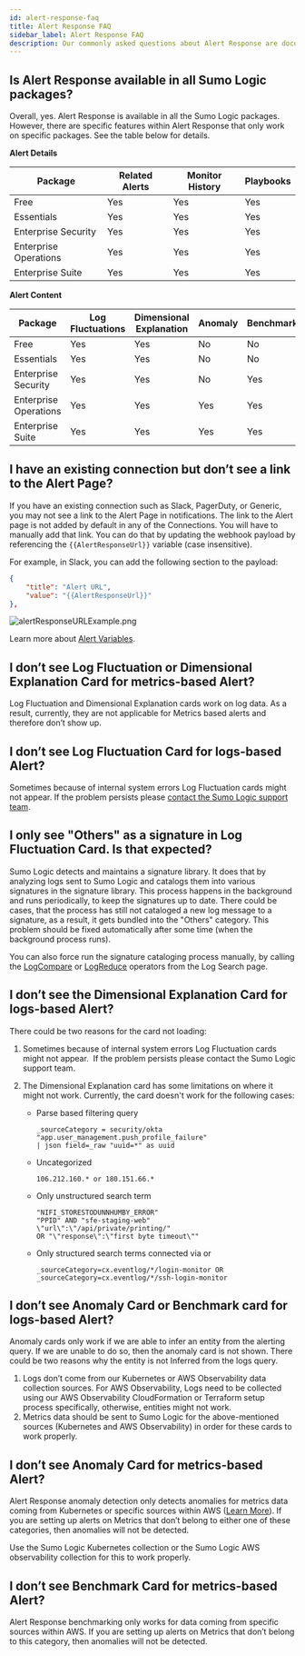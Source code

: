 ```yaml
---
id: alert-response-faq
title: Alert Response FAQ
sidebar_label: Alert Response FAQ
description: Our commonly asked questions about Alert Response are documented for your reference.
---
```


## Is Alert Response available in all Sumo Logic packages? 

Overall, yes. Alert Response is available in all the Sumo Logic packages. However, there are specific features within Alert Response that only work on specific packages. See the table below for details. 

**Alert Details**

| Package | Related Alerts | Monitor History | Playbooks |
|--|--|--|--|
| Free | Yes | Yes | Yes |
| Essentials | Yes | Yes | Yes |
| Enterprise Security | Yes | Yes | Yes |
| Enterprise Operations | Yes | Yes | Yes |
| Enterprise Suite | Yes | Yes | Yes |

**Alert Content**

| Package  | Log Fluctuations | Dimensional Explanation | Anomaly | Benchmark |
|--|--|--|--|--|
| Free | Yes | Yes | No | No |
| Essentials | Yes | Yes | No | No |
| Enterprise Security | Yes | Yes | No | Yes |
| Enterprise Operations | Yes | Yes | Yes | Yes |
| Enterprise Suite | Yes | Yes | Yes | Yes |

## I have an existing connection but don’t see a link to the Alert Page?

If you have an existing connection such as Slack, PagerDuty, or Generic, you may not see a link to the Alert Page in notifications. The link to the Alert page is not added by default in any of the Connections. You will have to manually add that link. You can do that by updating the webhook payload by referencing the `{{AlertResponseUrl}}` variable (case insensitive).

For example, in Slack, you can add the following section to the payload:

```json
{
    "title": "Alert URL",
    "value": "{{AlertResponseUrl}}"
},
```

![alertResponseURLExample.png](/img/monitors/alertResponseURLExample.png)

Learn more about [Alert Variables](../alert-variables.md).

## I don’t see Log Fluctuation or Dimensional Explanation Card for metrics-based Alert?

Log Fluctuation and Dimensional Explanation cards work on log data. As a result, currently, they are not applicable for Metrics based alerts and therefore don’t show up.

## I don’t see Log Fluctuation Card for logs-based Alert?

Sometimes because of internal system errors Log Fluctuation cards might not appear. If the problem persists please [contact the Sumo Logic support team](../../get-started/help-menu.md).

## I only see "Others" as a signature in Log Fluctuation Card. Is that expected?

Sumo Logic detects and maintains a signature library. It does that by analyzing logs sent to Sumo Logic and catalogs them into various signatures in the signature library. This process happens in the background and runs periodically, to keep the signatures up to date. There could be cases, that the process has still not cataloged a new log message to a signature, as a result, it gets bundled into the "Others" category. This problem should be fixed automatically after some time (when the background process runs).

You can also force run the signature cataloging process manually, by calling the [LogCompare](../../search/logcompare.md) or [LogReduce](/docs/search/logreduce) operators from the Log Search page. 

## I don’t see the Dimensional Explanation Card for logs-based Alert?

There could be two reasons for the card not loading:

1. Sometimes because of internal system errors Log Fluctuation cards might not appear.  If the problem persists please contact the Sumo Logic support team. 
1. The Dimensional Explanation card has some limitations on where it might not work. Currently, the card doesn't work for the following cases:

    * Parse based filtering query

        ```
        _sourceCategory = security/okta
        "app.user_management.push_profile_failure"
        | json field=_raw "uuid=*" as uuid
        ```

   * Uncategorized

       ```
       106.212.160.* or 180.151.66.*
       ```

   * Only unstructured search term

       ```
       "NIFI_STORESTODUNNHUMBY_ERROR"
       "PPID" AND "sfe-staging-web"
       \"url\":\"/api/private/printing/"
       OR "\"response\":\"first byte timeout\""
       ```

   * Only structured search terms connected via or

       ```
       _sourceCategory=cx.eventlog/*/login-monitor OR
       _sourceCategory=cx.eventlog/*/ssh-login-monitor
       ```

## I don’t see Anomaly Card or Benchmark card for logs-based Alert?

Anomaly cards only work if we are able to infer an entity from the alerting query. If we are unable to do so, then the anomaly card is not shown. There could be two reasons why the entity is not Inferred from the logs query.

1. Logs don’t come from our Kubernetes or AWS Observability data collection sources. For AWS Observability, Logs need to be collected using our AWS Observability CloudFormation or Terraform setup process specifically, otherwise, entities might not work.
1. Metrics data should be sent to Sumo Logic for the above-mentioned sources (Kubernetes and AWS Observability) in order for these cards to work properly.  

## I don’t see Anomaly Card for metrics-based Alert?

Alert Response anomaly detection only detects anomalies for metrics data coming from Kubernetes or specific sources within AWS ([Learn More](../../observability/root-cause-explorer.md)). If you are setting up alerts on Metrics that don’t belong to either one of these categories, then anomalies will not be detected.

Use the Sumo Logic Kubernetes collection or the Sumo Logic AWS observability collection for this to work properly. 

## I don’t see Benchmark Card for metrics-based Alert?

Alert Response benchmarking only works for data coming from specific sources within AWS. If you are setting up alerts on Metrics that don’t belong to this category, then anomalies will not be detected.

